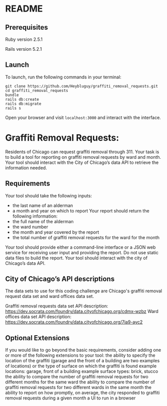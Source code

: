 # README

## Prerequisites
 Ruby version 2.5.1

 Rails version 5.2.1

## Launch

To launch, run the following commands in your terminal:

```
git clone https://github.com/Heybluguy/graffiti_removal_requests.git
cd graffiti_removal_requests
bundle
rails db:create
rails db:migrate
rails s
```
Open your browser and visit `localhost:3000` and interact with the interface.


# Graffiti Removal Requests:

Residents of Chicago can request graffiti removal through 311. Your task is to build a tool for reporting on graffiti removal requests by ward and month. Your tool should interact with the City of Chicago’s data API to retrieve the information needed.

## Requirements
Your tool should take the following inputs:
* the last name of an alderman
* a month and year on which to report
Your report should return the following information:
* the full name of the alderman
* the ward number
* the month and year covered by the report
* the total number of graffiti removal requests for the ward for the month

Your tool should provide either a command-line interface or a JSON web service for receiving user input and providing the report. Do not use static data files to build the report. Your tool should interact with the city of Chicago’s data API.

## City of Chicago’s API descriptions
The data sets to use for this coding challenge are Chicago's graffiti removal request data set and ward offices data set.

Graffiti removal requests data set API description:
https://dev.socrata.com/foundry/data.cityofchicago.org/cdmx-wzbz
Ward offices data set API description:
https://dev.socrata.com/foundry/data.cityofchicago.org/7ia9-ayc2


## Optional Extensions
If you would like to go beyond the basic requirements, consider adding one or more of the following extensions to your tool:
the ability to specify the location of the graffiti (garage and the front of a building are two examples of locations) or the type of surface on which the graffiti is found
example locations: garage, front of a building
example surface types: brick, stucco
the ability to compare the number of graffiti removal requests for two different months for the same ward
the ability to compare the number of graffiti removal requests for two different wards in the same month
the ability to report on how promptly, on average, the city responded to graffiti removal requests during a given month
a UI to run in a browser

